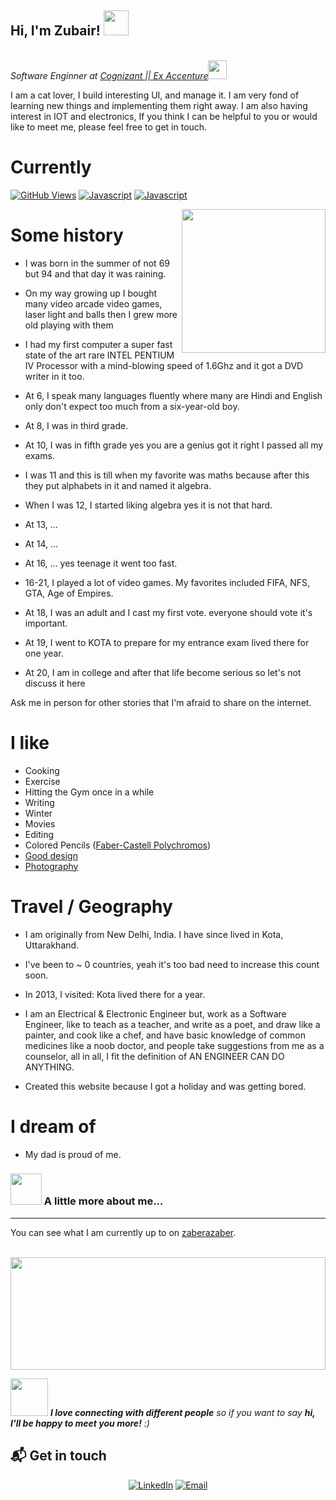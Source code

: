 <h2> Hi, I'm Zubair! <img src="https://media.giphy.com/media/mGcNjsfWAjY5AEZNw6/giphy.gif" width="40"></h2>
<p><em></br>Software Enginner at <a href="https://www.thoughtworks.com">Cognizant || Ex Accenture</a><img src="https://media.giphy.com/media/WUlplcMpOCEmTGBtBW/giphy.gif" width="30">
</em></p>

 I am a cat lover, I build interesting UI, and manage it. I am very fond of learning new things and implementing them right away. I am also having interest in IOT and electronics, If you think I can be helpful to you or would like to meet me, please feel free to get in touch.

# Currently

[![GitHub Views](https://komarev.com/ghpvc/?username=zaberazaber&color=FAC151)][1]
[![Javascript](https://img.shields.io/badge/Javascript-Fan-FAC151.svg?logo=javascript&logoWidth=20)](https://github.com/zaberazaber)
[![Javascript](https://img.shields.io/badge/React-Love-FAC153.svg?logo=react&logoWidth=20)](https://github.com/zaberazaber)

<img align='right' src="https://media.giphy.com/media/M9gbBd9nbDrOTu1Mqx/giphy.gif" width="230">

# Some history
- I was born in the summer of not 69 but 94 and that day it was raining.

- On my way growing up I bought many video arcade video games, laser light and balls then I grew more old playing with them

- I had my first computer a super fast state of the art rare INTEL PENTIUM IV Processor with a mind-blowing speed of 1.6Ghz and it got a DVD writer in it too.

- At 6, I speak many languages fluently where many are Hindi and English only don't expect too much from a six-year-old boy.

- At 8, I was in third grade.

- At 10, I was in fifth grade yes you are a genius got it right I passed all my exams.

- I was 11 and this is till when my favorite was maths because after this they put alphabets in it and named it algebra.

- When I was 12, I started liking algebra yes it is not that hard.

- At 13, ...

- At 14, ...

- At 16, ... yes teenage it went too fast.

- 16-21, I played a lot of video games. My favorites included FIFA, NFS, GTA, Age of Empires.

- At 18, I was an adult and I cast my first vote. everyone should vote it's important.

- At 19, I went to KOTA to prepare for my entrance exam lived there for one year.

- At 20, I am in college and after that life become serious so let's not discuss it here

Ask me in person for other stories that I'm afraid to share on the internet.

# I like

- Cooking
- Exercise
- Hitting the Gym once in a while
- Writing
- Winter
- Movies
- Editing
- Colored Pencils ([Faber-Castell Polychromos](https://www.faber-castell.com/products/art-and-graphic/polychromos))
- [Good design](/)
- [Photography](/)

# Travel / Geography

- I am originally from New Delhi, India. I have since lived in Kota, Uttarakhand.
- I've been to ~ 0 countries, yeah it's too bad need to increase this count soon.
- In 2013, I visited: Kota lived there for a year.

- I am an Electrical & Electronic Engineer but, work as a Software Engineer, like to teach as a teacher, and write as a poet, and draw like a painter, and cook like a chef, and have basic knowledge of common medicines like a noob doctor, and people take suggestions from me as a counselor, all in all, I fit the definition of AN ENGINEER CAN DO ANYTHING.
- Created this website because I got a holiday and was getting bored.

# I dream of

- My dad is proud of me.


### <img src="https://media.giphy.com/media/VgCDAzcKvsR6OM0uWg/giphy.gif" width="50"> A little more about me...
---

You can see what I am currently up to on [zaberazaber][1].

<br/>

<a href="https://github.com/zaberazaber">
  <img width="100%" height="180em" src="https://github-readme-stats.vercel.app/api?username=zaberazaber&theme=buefy&show_icons=true" />
</a>


<br/>


[1]:https://zaberazaber.me/?utm_source=github.com&utm_medium=gh-profile-zaberazaber&utm_campaign=zaberazaber
[2]: https://www.linkedin.com/in/zubair001


<img src="https://media.giphy.com/media/LnQjpWaON8nhr21vNW/giphy.gif" width="60"> <em><b>I love connecting with different people</b> so if you want to say <b>hi, I'll be happy to meet you more!</b> :)</em>

## 📬 Get in touch

<p align="center">
<a href="https://www.linkedin.com/in/zubair001/"><img alt="LinkedIn" src="https://img.shields.io/badge/LinkedIn-zubair001?style=flat-square&logo=linkedin"></a>
<a href="mailto:m.work.zubair@gmail.com@gmail.com"><img alt="Email" src="https://img.shields.io/badge/Email-m.work.zubair@gmail.com-blue?style=flat-square&logo=gmail"></a>
</p>

